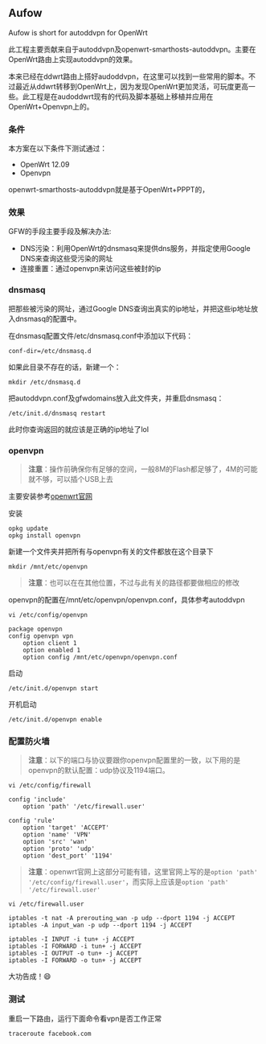
## Aufow
Aufow is short for autoddvpn for OpenWrt

此工程主要贡献来自于autoddvpn及openwrt-smarthosts-autoddvpn。主要在OpenWrt路由上实现autoddvpn的效果。

本来已经在ddwrt路由上搭好audoddvpn，在这里可以找到一些常用的脚本。不过最近从ddwrt转移到OpenWrt上，因为发现OpenWrt更加灵活，可玩度更高一些。此工程是在audoddwrt现有的代码及脚本基础上移植并应用在OpenWrt+Openvpn上的。

### 条件
本方案在以下条件下测试通过：

* OpenWrt 12.09
* Openvpn

openwrt-smarthosts-autoddvpn就是基于OpenWrt+PPPT的，

### 效果
GFW的手段主要手段及解决办法:

* DNS污染：利用OpenWrt的dnsmasq来提供dns服务，并指定使用Google DNS来查询这些受污染的网址
* 连接重置：通过openvpn来访问这些被封的ip

### dnsmasq
把那些被污染的网址，通过Google DNS查询出真实的ip地址，并把这些ip地址放入dnsmasq的配置中。

在dnsmasq配置文件/etc/dnsmasq.conf中添加以下代码：

	conf-dir=/etc/dnsmasq.d
	
如果此目录不存在的话，新建一个：

	mkdir /etc/dnsmasq.d
	
把autoddvpn.conf及gfwdomains放入此文件夹，并重启dnsmasq：

	/etc/init.d/dnsmasq restart
此时你查询返回的就应该是正确的ip地址了lol

### openvpn
> **注意**：操作前确保你有足够的空间，一般8M的Flash都足够了，4M的可能就不够，可以插个USB上去

主要安装参考[openwrt官网](http://wiki.openwrt.org/inbox/vpn.howto)

安装

	opkg update
	opkg install openvpn

新建一个文件夹并把所有与openvpn有关的文件都放在这个目录下

	mkdir /mnt/etc/openvpn
>**注意**：也可以在在其他位置，不过与此有关的路径都要做相应的修改

openvpn的配置在/mnt/etc/openvpn/openvpn.conf，具体参考autoddvpn

	vi /etc/config/openvpn
	
	package openvpn
	config openvpn vpn
        option client 1
        option enabled 1
        option config /mnt/etc/openvpn/openvpn.conf

启动

	/etc/init.d/openvpn start

开机启动

	/etc/init.d/openvpn enable

### 配置防火墙
>**注意**：以下的端口与协议要跟你openvpn配置里的一致，以下用的是openvpn的默认配置：udp协议及1194端口。

	vi /etc/config/firewall
	
	config 'include'
        option 'path' '/etc/firewall.user'

	config 'rule'
        option 'target' 'ACCEPT'
        option 'name' 'VPN'
        option 'src' 'wan'
        option 'proto' 'udp'
        option 'dest_port' '1194'

>**注意**：openwrt官网上这部分可能有错，这里官网上写的是`option 'path' '/etc/config/firewall.user'`，而实际上应该是`option 'path' '/etc/firewall.user'`

	vi /etc/firewall.user
	
	iptables -t nat -A prerouting_wan -p udp --dport 1194 -j ACCEPT
	iptables -A input_wan -p udp --dport 1194 -j ACCEPT

	iptables -I INPUT -i tun+ -j ACCEPT
	iptables -I FORWARD -i tun+ -j ACCEPT
	iptables -I OUTPUT -o tun+ -j ACCEPT
	iptables -I FORWARD -o tun+ -j ACCEPT


大功告成！😄
### 测试
重启一下路由，运行下面命令看vpn是否工作正常

	traceroute facebook.com
